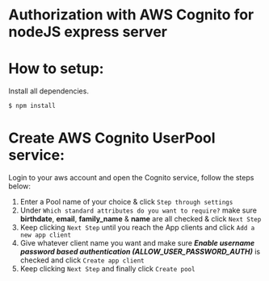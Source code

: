 # Authorization with AWS Cognito for nodeJS express server

# How to setup:
Install all dependencies.
```bash
$ npm install
``` 

# Create AWS Cognito UserPool service:
Login to your aws account and open the Cognito service, follow the steps below:
1. Enter a Pool name of your choice & click `Step through settings`
2. Under `Which standard attributes do you want to require?` make sure **birthdate**, **email**, **family_name** & **name** are all checked & click `Next Step`
3. Keep clicking `Next Step` until you reach the App clients and click `Add a new app client`
4. Give whatever client name you want and make sure ***Enable username password based authentication (ALLOW_USER_PASSWORD_AUTH)*** is checked and click `Create app client`
5. Keep clicking `Next Step` and finally click `Create pool`
